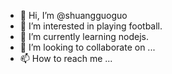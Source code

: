 - 👋 Hi, I’m @shuangguoguo
- 👀 I’m interested in playing football.
- 🌱 I’m currently learning nodejs.
- 💞️ I’m looking to collaborate on ...
- 📫 How to reach me ...

<!---
shuangguoguo/shuangguoguo is a ✨ special ✨ repository buecause its `README.md` (this file) appears on yor GitHub profile.
You can click the Preview link to take a look at your changes.
--->
